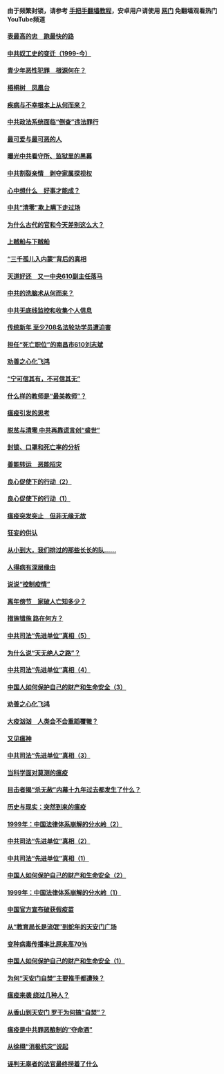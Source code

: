 #### 由于频繁封锁，请参考 [手把手翻墙教程](https://github.com/gfw-breaker/guides/wiki/)，安卓用户请使用 [网门](https://github.com/gfw-breaker/nogfw/blob/master/dl.md?t=03300400) 免翻墙观看热门YouTube频道 

#### [表最高的忠　跑最快的路](../pages/19/422703.md?t=03300400) 

#### [中共奴工史的变迁（1999-今）](../pages/19/422656.md?t=03300400) 

#### [青少年恶性犯罪　根源何在？](../pages/19/422449.md?t=03300400) 

#### [梧桐树　凤凰台](../pages/19/422442.md?t=03300400) 

#### [疾病与不幸根本上从何而来？](../pages/19/422438.md?t=03300400) 

#### [中共政法系统面临“倒查”违法罪行](../pages/19/422497.md?t=03300400) 

#### [最可爱与最可恶的人](../pages/19/422448.md?t=03300400) 

#### [曝光中共看守所、监狱里的黑幕](../pages/19/422390.md?t=03300400) 

#### [中共割裂亲情　剥夺家属探视权](../pages/19/422364.md?t=03300400) 

#### [心中想什么　好事才能成？](../pages/19/422318.md?t=03300400) 

#### [中共“清零”欺上瞒下走过场](../pages/19/422306.md?t=03300400) 

#### [为什么古代的官和今天差别这么大？](../pages/19/422228.md?t=03300400) 

#### [上贼船与下贼船](../pages/19/422276.md?t=03300400) 

#### [“三千孤儿入内蒙”背后的真相](../pages/19/422229.md?t=03300400) 

#### [天道好还　又一中央610副主任落马](../pages/19/422155.md?t=03300400) 

#### [中共的洗脑术从何而来？](../pages/19/422154.md?t=03300400) 

#### [中共无底线监控和收集个人信息](../pages/19/422039.md?t=03300400) 

#### [传统新年 至少708名法轮功学员遭迫害](../pages/19/421946.md?t=03300400) 

#### [担任“死亡职位”的南昌市610刘志斌](../pages/19/421957.md?t=03300400) 

#### [劝善之心化飞鸿](../pages/19/421164.md?t=03300400) 

#### [“宁可信其有，不可信其无”](../pages/19/421691.md?t=03300400) 

#### [什么样的教师是“最美教师”？](../pages/19/421755.md?t=03300400) 

#### [瘟疫引发的思考](../pages/19/421594.md?t=03300400) 

#### [脱贫与清零 中共再靠谎言创“盛世”](../pages/19/421590.md?t=03300400) 

#### [封锁、口罩和死亡率的分析](../pages/19/421495.md?t=03300400) 

#### [善能转运　恶能招灾](../pages/19/421334.md?t=03300400) 

#### [良心促使下的行动（2）](../pages/19/421361.md?t=03300400) 

#### [良心促使下的行动（1）](../pages/19/421302.md?t=03300400) 

#### [瘟疫突发突止　但非无缘无故](../pages/19/421281.md?t=03300400) 

#### [狂妄的供认](../pages/19/421199.md?t=03300400) 

#### [从小到大，我们排过的那些长长的队……](../pages/19/421243.md?t=03300400) 

#### [人得病有深层缘由](../pages/19/420864.md?t=03300400) 

#### [说说“控制疫情”](../pages/19/420831.md?t=03300400) 

#### [离年傍节　家破人亡知多少？](../pages/19/420563.md?t=03300400) 

#### [措施错施  路在何方？](../pages/19/420076.md?t=03300400) 

#### [中共司法“先进单位”真相（5）](../pages/19/419453.md?t=03300400) 

#### [为什么说“天无绝人之路”？](../pages/19/419618.md?t=03300400) 

#### [中共司法“先进单位”真相（4）](../pages/19/419452.md?t=03300400) 

#### [中国人如何保护自己的财产和生命安全（3）](../pages/19/419405.md?t=03300400) 

#### [劝善之心化飞鸿](../pages/19/418758.md?t=03300400) 

#### [大疫汹汹　人类会不会重蹈覆辙？](../pages/19/419691.md?t=03300400) 

#### [又见瘟神](../pages/19/419225.md?t=03300400) 

#### [中共司法“先进单位”真相（3）](../pages/19/419451.md?t=03300400) 

#### [当科学面对莫测的瘟疫](../pages/19/419625.md?t=03300400) 

#### [目击者揭“杀无赦”内幕十九年过去都发生了什么？](../pages/19/419617.md?t=03300400) 

#### [历史与现实：突然到来的瘟疫](../pages/19/419619.md?t=03300400) 

#### [1999年：中国法律体系崩解的分水岭（2）](../pages/19/419455.md?t=03300400) 

#### [中共司法“先进单位”真相（2）](../pages/19/419450.md?t=03300400) 

#### [中共司法“先进单位”真相（1）](../pages/19/419449.md?t=03300400) 

#### [中国人如何保护自己的财产和生命安全（2）](../pages/19/419404.md?t=03300400) 

#### [1999年：中国法律体系崩解的分水岭（1）](../pages/19/419454.md?t=03300400) 

#### [中国官方宣布破获假疫苗](../pages/19/419504.md?t=03300400) 

#### [从“教育局长是流氓”到蛇年的天安门广场](../pages/19/419470.md?t=03300400) 

#### [变种病毒传播率比原来高70％](../pages/19/419456.md?t=03300400) 

#### [中国人如何保护自己的财产和生命安全（1）](../pages/19/419403.md?t=03300400) 

#### [为何“天安门自焚”主要推手都遭殃？](../pages/19/419348.md?t=03300400) 

#### [瘟疫来袭 绕过几种人？](../pages/19/419349.md?t=03300400) 

#### [从香山到天安门 罗干为何搞“自焚”？](../pages/19/419270.md?t=03300400) 

#### [瘟疫是中共罪恶酿制的“夺命酒”](../pages/19/419223.md?t=03300400) 

#### [从徐栩“消极抗灾”说起](../pages/19/419224.md?t=03300400) 

#### [诬判无辜者的法官最终捞着了什么](../pages/19/419268.md?t=03300400) 

